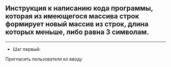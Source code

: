## Инструкция к написанию кода программы, которая из имеющегося массива строк формирует новый массив из строк, длина которых меньше, либо равна 3 символам.

___

* Шаг первый:

Пригласить пользователя ко вводу